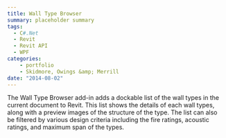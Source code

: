 ```yaml
---
title: Wall Type Browser
summary: placeholder summary
tags:
  - C#.Net
  - Revit
  - Revit API
  - WPF
categories:
    - portfolio
    - Skidmore, Owings &amp; Merrill
date: "2014-08-02"
---
```


The Wall Type Browser add-in adds a dockable list of the wall types in the current document to Revit. This list shows the details of each wall types, along with a preview images of the structure of the type. The list can also be filtered by various design criteria including the fire ratings, acoustic ratings, and maximum span of the types.
